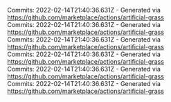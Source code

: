 Commits: 2022-02-14T21:40:36.631Z - Generated via https://github.com/marketplace/actions/artificial-grass
<br>
Commits: 2022-02-14T21:40:36.631Z - Generated via https://github.com/marketplace/actions/artificial-grass
<br>
Commits: 2022-02-14T21:40:36.631Z - Generated via https://github.com/marketplace/actions/artificial-grass
<br>
Commits: 2022-02-14T21:40:36.631Z - Generated via https://github.com/marketplace/actions/artificial-grass
<br>
Commits: 2022-02-14T21:40:36.631Z - Generated via https://github.com/marketplace/actions/artificial-grass
<br>
Commits: 2022-02-14T21:40:36.631Z - Generated via https://github.com/marketplace/actions/artificial-grass
<br>
